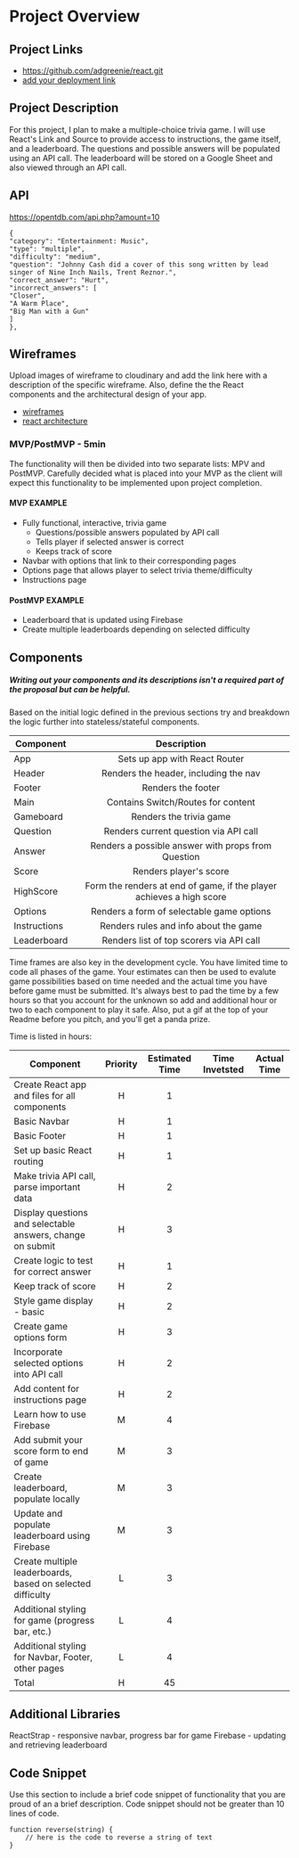 # Project Overview

## Project Links

- https://github.com/adgreenie/react.git
- [add your deployment link]()

## Project Description

For this project, I plan to make a multiple-choice trivia game. I will use React's Link and Source to provide access to instructions, the game itself, and a leaderboard. The questions and possible answers will be populated using an API call. The leaderboard will be stored on a Google Sheet and also viewed through an API call.

## API

https://opentdb.com/api.php?amount=10


```
{
"category": "Entertainment: Music",
"type": "multiple",
"difficulty": "medium",
"question": "Johnny Cash did a cover of this song written by lead singer of Nine Inch Nails, Trent Reznor.",
"correct_answer": "Hurt",
"incorrect_answers": [
"Closer",
"A Warm Place",
"Big Man with a Gun"
]
},
```


## Wireframes

Upload images of wireframe to cloudinary and add the link here with a description of the specific wireframe. Also, define the the React components and the architectural design of your app.

- [wireframes](https://sitemap.mockflow.com/view/green-proj2-wireframe)
- [react architecture](https://sitemap.mockflow.com/view/green-proj2-architecture)


### MVP/PostMVP - 5min

The functionality will then be divided into two separate lists: MPV and PostMVP.  Carefully decided what is placed into your MVP as the client will expect this functionality to be implemented upon project completion.  

#### MVP EXAMPLE
- Fully functional, interactive, trivia game
	- Questions/possible answers populated by API call
	- Tells player if selected answer is correct
	- Keeps track of score
- Navbar with options that link to their corresponding pages
- Options page that allows player to select trivia theme/difficulty
- Instructions page

#### PostMVP EXAMPLE

- Leaderboard that is updated using Firebase
- Create multiple leaderboards depending on selected difficulty

## Components
##### Writing out your components and its descriptions isn't a required part of the proposal but can be helpful.

Based on the initial logic defined in the previous sections try and breakdown the logic further into stateless/stateful components. 

| Component | Description | 
| --- | :---: |  
| App | Sets up app with React Router | 
| Header | Renders the header, including the nav | 
| Footer | Renders the footer |
| Main | Contains Switch/Routes for content |
| Gameboard | Renders the trivia game |
| Question | Renders current question via API call |
| Answer | Renders a possible answer with props from Question |
| Score | Renders player's score |
| HighScore | Form the renders at end of game, if the player achieves a high score |
| Options | Renders a form of selectable game options |
| Instructions | Renders rules and info about the game |
| Leaderboard | Renders list of top scorers via API call |

Time frames are also key in the development cycle.  You have limited time to code all phases of the game.  Your estimates can then be used to evalute game possibilities based on time needed and the actual time you have before game must be submitted. It's always best to pad the time by a few hours so that you account for the unknown so add and additional hour or two to each component to play it safe. Also, put a gif at the top of your Readme before you pitch, and you'll get a panda prize.

Time is listed in hours:

| Component | Priority | Estimated Time | Time Invetsted | Actual Time |
| --- | :---: |  :---: | :---: | :---: |
| Create React app and files for all components | H | 1 | | |
| Basic Navbar | H | 1 | | |
| Basic Footer | H | 1 | | |
| Set up basic React routing | H | 1 | | |
| Make trivia API call, parse important data | H | 2 | | |
| Display questions and selectable answers, change on submit | H | 3 | | |
| Create logic to test for correct answer | H | 1 | | |
| Keep track of score | H | 2 | | |
| Style game display - basic | H | 2 | | |
| Create game options form | H | 3 | | |
| Incorporate selected options into API call | H | 2 | | |
| Add content for instructions page | H | 2 | | |
| Learn how to use Firebase | M | 4 | | |
| Add submit your score form to end of game | M | 3 | | | 
| Create leaderboard, populate locally | M | 3 | | |
| Update and populate leaderboard using Firebase | M | 3 | | |
| Create multiple leaderboards, based on selected difficulty | L | 3 | |
| Additional styling for game (progress bar, etc.) | L | 4 | | |
| Additional styling for Navbar, Footer, other pages | L | 4 | | |
| Total | H | 45 | | |

## Additional Libraries
ReactStrap - responsive navbar, progress bar for game
Firebase - updating and retrieving leaderboard

## Code Snippet

Use this section to include a brief code snippet of functionality that you are proud of an a brief description.  Code snippet should not be greater than 10 lines of code. 

```
function reverse(string) {
	// here is the code to reverse a string of text
}
```
